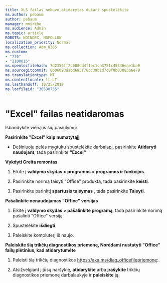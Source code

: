 ```yaml
---
title: XLS failas nebuvo atidarytas dukart spustelėkite
ms.author: pebaum
author: pebaum
manager: mnirkhe
ms.audience: Admin
ms.topic: article
ROBOTS: NOINDEX, NOFOLLOW
localization_priority: Normal
ms.collection: Adm_O365
ms.custom:
- "776"
- "2100015"
ms.openlocfilehash: 7d2356ff2c688dd4f1ec1ca3751c45246eae1ba0
ms.sourcegitcommit: 0b06093dabd685f76cc39b1d7c0f8b03883b6e79
ms.translationtype: MT
ms.contentlocale: lt-LT
ms.lasthandoff: 10/25/2019
ms.locfileid: "36530755"
---
```

# <a name="excel-file-doesnt-open"></a>"Excel" failas neatidaromas

Išbandykite vieną iš šių pasiūlymų:

**Pasirinkite "Excel" kaip numatytąjį**

* Dešiniuoju pelės mygtuku spustelėkite darbalapį, pasirinkite **Atidaryti naudojant**, tada pasirinkite **"Excel"**

**Vykdyti Greita remontas**

1. Eikite į **valdymo skydas > programos > programos ir funkcijos**.

2. Pasirinkite norimą taisyti "Office" produktą, tada pasirinkite **keisti**.

3. Pasirinkite parinktį **spartusis taisymas** , tada pasirinkite **Taisyti**.

**Pašalinkite nenaudojamas "Office" versijas**

1. Eikite į **valdymo skydas > pašalinkite programą**, tada pasirinkite norimą pašalinti "Office" versiją.

2. Spustelėkite **išdiegti**.

3. Paleiskite kompiuterį iš naujo.

**Paleiskite šią trikčių diagnostikos priemonę, Norėdami nustatyti "Office" failų plėtinius, kad atidarytumėte**

1. Paleisti šią trikčių diagnostikos https://aka.ms/diag_officefilepriemonę:.

2. Atsižvelgiant į jūsų naršyklę, **atidarykite** arba **įrašykite** trikčių diagnostikos priemonę darbalaukyje ir **paleiskite** ją.
